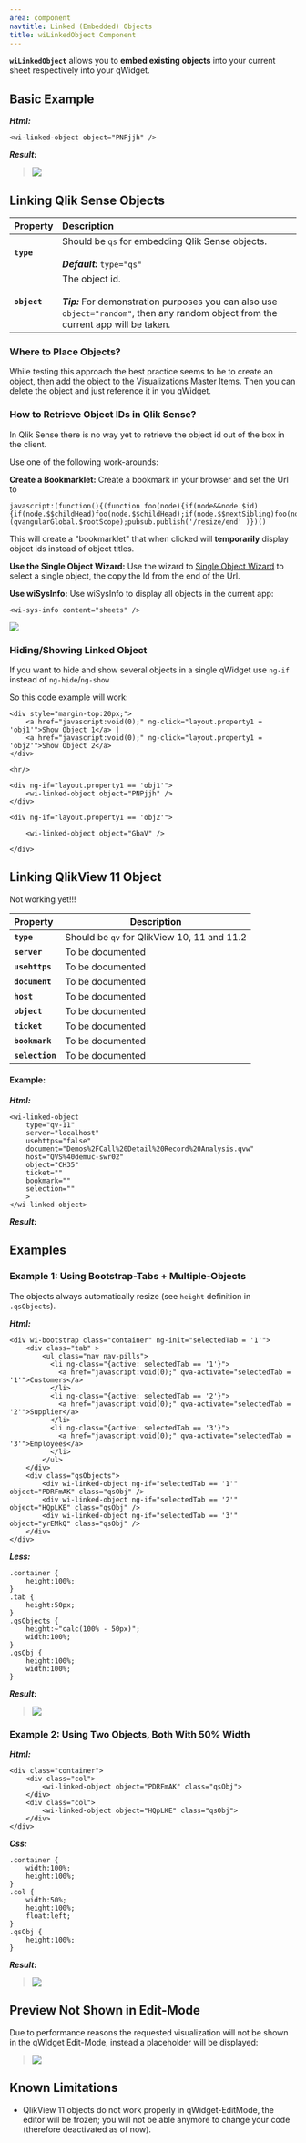```yaml
---
area: component
navtitle: Linked (Embedded) Objects
title: wiLinkedObject Component
---
```


**`wiLinkedObject`** allows you to **embed existing objects** into your current sheet respectively into your qWidget.
    
## Basic Example

***Html:***

	<wi-linked-object object="PNPjjh" />

***Result:***

> ![](img/component_wiLinkedObject_BasicExample.png)

## Linking Qlik Sense Objects

| Property					| Description
| :--------------------		| :--------------------------------------------------
| **`type`**				| Should be `qs` for embedding Qlik Sense objects.<br/><br/>***Default:*** `type="qs"`
| **`object`**				| The object id.<br/><br/>***Tip:*** For demonstration purposes you can also use `object="random"`, then any random object from the current app will be taken.

### Where to Place Objects?
While testing this approach the best practice seems to be to create an object, then add the object to the Visualizations Master Items. Then you can delete the object and just reference it in you qWidget.

### How to Retrieve Object IDs in Qlik Sense?

In Qlik Sense there is no way yet to retrieve the object id out of the box in the client.

Use one of the following work-arounds:

**Create a Bookmarklet:**
Create a bookmark in your browser and set the Url to

	javascript:(function(){(function foo(node){if(node&&node.$id){if(node.$$childHead)foo(node.$$childHead);if(node.$$nextSibling)foo(node.$$nextSibling);if(node.model&&node.model.layout)node.model.layout.title=node.model.id;}})(qvangularGlobal.$rootScope);pubsub.publish('/resize/end' )})()

This will create a "bookmarklet" that when clicked will **temporarily** display object ids instead of object titles.

**Use the Single Object Wizard:**
Use the wizard to [Single Object Wizard](http://localhost:4848/resources/single.html) to select a single object, the copy the Id from the end of the Url.

**Use wiSysInfo:**
Use wiSysInfo to display all objects in the current app:

	<wi-sys-info content="sheets" />


![](img/component_wiLinkedObject_UsewiSysInfo.png)


### Hiding/Showing Linked Object
If you want to hide and show several objects in a single qWidget use `ng-if` instead of `ng-hide`/`ng-show`

So this code example will work:

	<div style="margin-top:20px;">
	    <a href="javascript:void(0);" ng-click="layout.property1 = 'obj1'">Show Object 1</a> | 
	    <a href="javascript:void(0);" ng-click="layout.property1 = 'obj2'">Show Object 2</a>
	</div>
	
	<hr/>
	
	<div ng-if="layout.property1 == 'obj1'">
	    <wi-linked-object object="PNPjjh" />
	</div>
	
	<div ng-if="layout.property1 == 'obj2'">
	
	    <wi-linked-object object="GbaV" />
	
	</div>

## Linking QlikView 11 Object

<div class="alert alert-danger">Not working yet!!!</div>


| Property				| Description
| :--------------------	| --------------------------------------------------
| **`type`**			| Should be `qv` for QlikView 10, 11 and 11.2
| **`server`**			| To be documented
| **`usehttps`**		| To be documented
| **`document`**		| To be documented
| **`host`**			| To be documented
| **`object`**			| To be documented
| **`ticket`**			| To be documented
| **`bookmark`**		| To be documented
| **`selection`**		| To be documented

#### Example:

***Html:***

	<wi-linked-object 
	    type="qv-11" 
	    server="localhost"
	    usehttps="false"
	    document="Demos%2FCall%20Detail%20Record%20Analysis.qvw"
	    host="QVS%40demuc-swr02"
	    object="CH35"
	    ticket=""
	    bookmark=""
	    selection=""
	    >
	</wi-linked-object>

***Result:***

## Examples

### Example 1: Using Bootstrap-Tabs + Multiple-Objects

The objects always automatically resize (see `height` definition in `.qsObjects`).

***Html:***

	<div wi-bootstrap class="container" ng-init="selectedTab = '1'">
	    <div class="tab" >
	        <ul class="nav nav-pills">
	          <li ng-class="{active: selectedTab == '1'}">
	            <a href="javascript:void(0);" qva-activate="selectedTab = '1'">Customers</a>
	          </li>
	          <li ng-class="{active: selectedTab == '2'}">
	            <a href="javascript:void(0);" qva-activate="selectedTab = '2'">Supplier</a>
	          </li>
	          <li ng-class="{active: selectedTab == '3'}">
	            <a href="javascript:void(0);" qva-activate="selectedTab = '3'">Employees</a>
	          </li>
	        </ul>
	    </div>
	    <div class="qsObjects">
	        <div wi-linked-object ng-if="selectedTab == '1'" object="PDRFmAK" class="qsObj" />
	        <div wi-linked-object ng-if="selectedTab == '2'" object="HQpLKE" class="qsObj" />
	        <div wi-linked-object ng-if="selectedTab == '3'" object="yrEMkQ" class="qsObj" />
	    </div>
	</div>

***Less:***

	.container {
	    height:100%;
	}
	.tab {
	    height:50px;
	}
	.qsObjects {
	    height:~"calc(100% - 50px)";
	    width:100%;
	}
	.qsObj {
	    height:100%;
	    width:100%;
	}

***Result:***

> ![](img/component_wiLinkedObject_Example1.png)

### Example 2: Using Two Objects, Both With 50% Width

***Html:***

	<div class="container">
	    <div class="col">
	        <wi-linked-object object="PDRFmAK" class="qsObj">
	    </div>
	    <div class="col">
	        <wi-linked-object object="HQpLKE" class="qsObj">
	    </div>
	</div>

***Css:***

	.container {
	    width:100%;
	    height:100%;
	}
	.col {
	    width:50%;
	    height:100%;
	    float:left;
	}
	.qsObj {
	    height:100%;
	}

***Result:***

> ![](img/component_wiLinkedObject_Example2.png)


## Preview Not Shown in Edit-Mode
Due to performance reasons the requested visualization will not be shown in the qWidget Edit-Mode, instead a placeholder will be displayed:


> ![](img/component_wiLinkedObject_EditModeDummy.png)

## Known Limitations

* QlikView 11 objects do not work properly in qWidget-EditMode, the editor will be frozen; you will not be able anymore to change your code (therefore deactivated as of now).